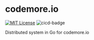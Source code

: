 # codemore.io

<p>
  <a href="https://github.com/abyanmajid/codemore.io/blob/main/LICENSE"><img alt="MIT License" src="https://img.shields.io/badge/License-MIT-blue.svg"></a>
  <img alt="cicd-badge" src="https://github.com/abyanmajid/codemore.io/actions/workflows/cicd.yml/badge.svg">
</p>

Distributed system in Go for codemore.io